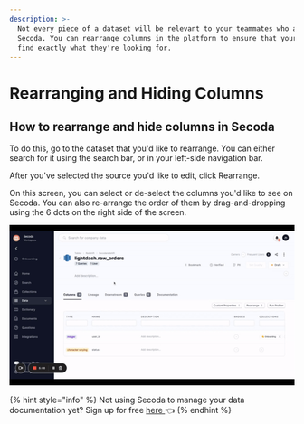 ```yaml
---
description: >-
  Not every piece of a dataset will be relevant to your teammates who are using
  Secoda. You can rearrange columns in the platform to ensure that your team can
  find exactly what they're looking for.
---
```


# Rearranging and Hiding Columns

## **How to rearrange and hide columns in Secoda** <a href="#h_3a4bfd6458" id="h_3a4bfd6458"></a>

To do this, go to the dataset that you'd like to rearrange. You can either search for it using the search bar, or in your left-side navigation bar.&#x20;

After you've selected the source you'd like to edit, click Rearrange.&#x20;

On this screen, you can select or de-select the columns you'd like to see on Secoda. You can also re-arrange the order of them by drag-and-dropping using the 6 dots on the right side of the screen.&#x20;

![](<../../.gitbook/assets/ezgif.com-gif-maker (2).gif>)

{% hint style="info" %}
Not using Secoda to manage your data documentation yet? Sign up for free [here ](http://app.secoda.co/)👈
{% endhint %}
